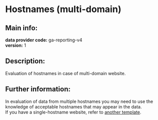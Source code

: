 # Hostnames (multi-domain)  
## Main info:  
**data provider code:** ga-reporting-v4  
**version:** 1  
## Description:  
Evaluation of hostnames in case of multi-domain website.  
## Further information:  
In evaluation of data from multiple hostnames you may need to use the knowledge of acceptable hostnames that may appear in the data. </br>If you have a single-hostname website, refer to [another template](../waaila-hostnames-single).
